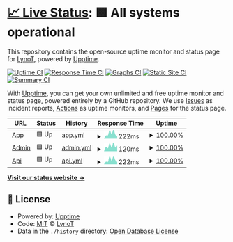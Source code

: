 # [📈 Live Status](https://lynot.github.io/mesirve-status): <!--live status--> **🟩 All systems operational**

This repository contains the open-source uptime monitor and status page for [LynoT](https://mesirve.app), powered by [Upptime](https://github.com/upptime/upptime).

[![Uptime CI](https://github.com/lynot/mesirve-status/workflows/Uptime%20CI/badge.svg)](https://github.com/lynot/mesirve-status/actions?query=workflow%3A%22Uptime+CI%22)
[![Response Time CI](https://github.com/lynot/mesirve-status/workflows/Response%20Time%20CI/badge.svg)](https://github.com/lynot/mesirve-status/actions?query=workflow%3A%22Response+Time+CI%22)
[![Graphs CI](https://github.com/lynot/mesirve-status/workflows/Graphs%20CI/badge.svg)](https://github.com/lynot/mesirve-status/actions?query=workflow%3A%22Graphs+CI%22)
[![Static Site CI](https://github.com/lynot/mesirve-status/workflows/Static%20Site%20CI/badge.svg)](https://github.com/lynot/mesirve-status/actions?query=workflow%3A%22Static+Site+CI%22)
[![Summary CI](https://github.com/lynot/mesirve-status/workflows/Summary%20CI/badge.svg)](https://github.com/lynot/mesirve-status/actions?query=workflow%3A%22Summary+CI%22)

With [Upptime](https://upptime.js.org), you can get your own unlimited and free uptime monitor and status page, powered entirely by a GitHub repository. We use [Issues](https://github.com/lynot/mesirve-status/issues) as incident reports, [Actions](https://github.com/lynot/mesirve-status/actions) as uptime monitors, and [Pages](https://lynot.github.io/mesirve-status) for the status page.

<!--start: status pages-->
<!-- This summary is generated by Upptime (https://github.com/upptime/upptime) -->
<!-- Do not edit this manually, your changes will be overwritten -->
<!-- prettier-ignore -->
| URL | Status | History | Response Time | Uptime |
| --- | ------ | ------- | ------------- | ------ |
| <img alt="" src="https://icons.duckduckgo.com/ip3/mesirve.app.ico" height="13"> [App](https://mesirve.app) | 🟩 Up | [app.yml](https://github.com/lynot/mesirve-status/commits/HEAD/history/app.yml) | <details><summary><img alt="Response time graph" src="./graphs/app/response-time-week.png" height="20"> 222ms</summary><br><a href="https://status.mesirve.app/history/app"><img alt="Response time 278" src="https://img.shields.io/endpoint?url=https%3A%2F%2Fraw.githubusercontent.com%2Flynot%2Fmesirve-status%2FHEAD%2Fapi%2Fapp%2Fresponse-time.json"></a><br><a href="https://status.mesirve.app/history/app"><img alt="24-hour response time 96" src="https://img.shields.io/endpoint?url=https%3A%2F%2Fraw.githubusercontent.com%2Flynot%2Fmesirve-status%2FHEAD%2Fapi%2Fapp%2Fresponse-time-day.json"></a><br><a href="https://status.mesirve.app/history/app"><img alt="7-day response time 222" src="https://img.shields.io/endpoint?url=https%3A%2F%2Fraw.githubusercontent.com%2Flynot%2Fmesirve-status%2FHEAD%2Fapi%2Fapp%2Fresponse-time-week.json"></a><br><a href="https://status.mesirve.app/history/app"><img alt="30-day response time 238" src="https://img.shields.io/endpoint?url=https%3A%2F%2Fraw.githubusercontent.com%2Flynot%2Fmesirve-status%2FHEAD%2Fapi%2Fapp%2Fresponse-time-month.json"></a><br><a href="https://status.mesirve.app/history/app"><img alt="1-year response time 276" src="https://img.shields.io/endpoint?url=https%3A%2F%2Fraw.githubusercontent.com%2Flynot%2Fmesirve-status%2FHEAD%2Fapi%2Fapp%2Fresponse-time-year.json"></a></details> | <details><summary><a href="https://status.mesirve.app/history/app">100.00%</a></summary><a href="https://status.mesirve.app/history/app"><img alt="All-time uptime 99.97%" src="https://img.shields.io/endpoint?url=https%3A%2F%2Fraw.githubusercontent.com%2Flynot%2Fmesirve-status%2FHEAD%2Fapi%2Fapp%2Fuptime.json"></a><br><a href="https://status.mesirve.app/history/app"><img alt="24-hour uptime 100.00%" src="https://img.shields.io/endpoint?url=https%3A%2F%2Fraw.githubusercontent.com%2Flynot%2Fmesirve-status%2FHEAD%2Fapi%2Fapp%2Fuptime-day.json"></a><br><a href="https://status.mesirve.app/history/app"><img alt="7-day uptime 100.00%" src="https://img.shields.io/endpoint?url=https%3A%2F%2Fraw.githubusercontent.com%2Flynot%2Fmesirve-status%2FHEAD%2Fapi%2Fapp%2Fuptime-week.json"></a><br><a href="https://status.mesirve.app/history/app"><img alt="30-day uptime 100.00%" src="https://img.shields.io/endpoint?url=https%3A%2F%2Fraw.githubusercontent.com%2Flynot%2Fmesirve-status%2FHEAD%2Fapi%2Fapp%2Fuptime-month.json"></a><br><a href="https://status.mesirve.app/history/app"><img alt="1-year uptime 99.95%" src="https://img.shields.io/endpoint?url=https%3A%2F%2Fraw.githubusercontent.com%2Flynot%2Fmesirve-status%2FHEAD%2Fapi%2Fapp%2Fuptime-year.json"></a></details>
| <img alt="" src="https://icons.duckduckgo.com/ip3/admin.mesirve.app.ico" height="13"> [Admin](https://admin.mesirve.app) | 🟩 Up | [admin.yml](https://github.com/lynot/mesirve-status/commits/HEAD/history/admin.yml) | <details><summary><img alt="Response time graph" src="./graphs/admin/response-time-week.png" height="20"> 120ms</summary><br><a href="https://status.mesirve.app/history/admin"><img alt="Response time 156" src="https://img.shields.io/endpoint?url=https%3A%2F%2Fraw.githubusercontent.com%2Flynot%2Fmesirve-status%2FHEAD%2Fapi%2Fadmin%2Fresponse-time.json"></a><br><a href="https://status.mesirve.app/history/admin"><img alt="24-hour response time 128" src="https://img.shields.io/endpoint?url=https%3A%2F%2Fraw.githubusercontent.com%2Flynot%2Fmesirve-status%2FHEAD%2Fapi%2Fadmin%2Fresponse-time-day.json"></a><br><a href="https://status.mesirve.app/history/admin"><img alt="7-day response time 120" src="https://img.shields.io/endpoint?url=https%3A%2F%2Fraw.githubusercontent.com%2Flynot%2Fmesirve-status%2FHEAD%2Fapi%2Fadmin%2Fresponse-time-week.json"></a><br><a href="https://status.mesirve.app/history/admin"><img alt="30-day response time 125" src="https://img.shields.io/endpoint?url=https%3A%2F%2Fraw.githubusercontent.com%2Flynot%2Fmesirve-status%2FHEAD%2Fapi%2Fadmin%2Fresponse-time-month.json"></a><br><a href="https://status.mesirve.app/history/admin"><img alt="1-year response time 142" src="https://img.shields.io/endpoint?url=https%3A%2F%2Fraw.githubusercontent.com%2Flynot%2Fmesirve-status%2FHEAD%2Fapi%2Fadmin%2Fresponse-time-year.json"></a></details> | <details><summary><a href="https://status.mesirve.app/history/admin">100.00%</a></summary><a href="https://status.mesirve.app/history/admin"><img alt="All-time uptime 99.98%" src="https://img.shields.io/endpoint?url=https%3A%2F%2Fraw.githubusercontent.com%2Flynot%2Fmesirve-status%2FHEAD%2Fapi%2Fadmin%2Fuptime.json"></a><br><a href="https://status.mesirve.app/history/admin"><img alt="24-hour uptime 100.00%" src="https://img.shields.io/endpoint?url=https%3A%2F%2Fraw.githubusercontent.com%2Flynot%2Fmesirve-status%2FHEAD%2Fapi%2Fadmin%2Fuptime-day.json"></a><br><a href="https://status.mesirve.app/history/admin"><img alt="7-day uptime 100.00%" src="https://img.shields.io/endpoint?url=https%3A%2F%2Fraw.githubusercontent.com%2Flynot%2Fmesirve-status%2FHEAD%2Fapi%2Fadmin%2Fuptime-week.json"></a><br><a href="https://status.mesirve.app/history/admin"><img alt="30-day uptime 100.00%" src="https://img.shields.io/endpoint?url=https%3A%2F%2Fraw.githubusercontent.com%2Flynot%2Fmesirve-status%2FHEAD%2Fapi%2Fadmin%2Fuptime-month.json"></a><br><a href="https://status.mesirve.app/history/admin"><img alt="1-year uptime 99.95%" src="https://img.shields.io/endpoint?url=https%3A%2F%2Fraw.githubusercontent.com%2Flynot%2Fmesirve-status%2FHEAD%2Fapi%2Fadmin%2Fuptime-year.json"></a></details>
| <img alt="" src="https://icons.duckduckgo.com/ip3/mesirve.app.ico" height="13"> [Api](https://mesirve.app/api/client/v1/business) | 🟩 Up | [api.yml](https://github.com/lynot/mesirve-status/commits/HEAD/history/api.yml) | <details><summary><img alt="Response time graph" src="./graphs/api/response-time-week.png" height="20"> 222ms</summary><br><a href="https://status.mesirve.app/history/api"><img alt="Response time 338" src="https://img.shields.io/endpoint?url=https%3A%2F%2Fraw.githubusercontent.com%2Flynot%2Fmesirve-status%2FHEAD%2Fapi%2Fapi%2Fresponse-time.json"></a><br><a href="https://status.mesirve.app/history/api"><img alt="24-hour response time 113" src="https://img.shields.io/endpoint?url=https%3A%2F%2Fraw.githubusercontent.com%2Flynot%2Fmesirve-status%2FHEAD%2Fapi%2Fapi%2Fresponse-time-day.json"></a><br><a href="https://status.mesirve.app/history/api"><img alt="7-day response time 222" src="https://img.shields.io/endpoint?url=https%3A%2F%2Fraw.githubusercontent.com%2Flynot%2Fmesirve-status%2FHEAD%2Fapi%2Fapi%2Fresponse-time-week.json"></a><br><a href="https://status.mesirve.app/history/api"><img alt="30-day response time 252" src="https://img.shields.io/endpoint?url=https%3A%2F%2Fraw.githubusercontent.com%2Flynot%2Fmesirve-status%2FHEAD%2Fapi%2Fapi%2Fresponse-time-month.json"></a><br><a href="https://status.mesirve.app/history/api"><img alt="1-year response time 329" src="https://img.shields.io/endpoint?url=https%3A%2F%2Fraw.githubusercontent.com%2Flynot%2Fmesirve-status%2FHEAD%2Fapi%2Fapi%2Fresponse-time-year.json"></a></details> | <details><summary><a href="https://status.mesirve.app/history/api">100.00%</a></summary><a href="https://status.mesirve.app/history/api"><img alt="All-time uptime 99.97%" src="https://img.shields.io/endpoint?url=https%3A%2F%2Fraw.githubusercontent.com%2Flynot%2Fmesirve-status%2FHEAD%2Fapi%2Fapi%2Fuptime.json"></a><br><a href="https://status.mesirve.app/history/api"><img alt="24-hour uptime 100.00%" src="https://img.shields.io/endpoint?url=https%3A%2F%2Fraw.githubusercontent.com%2Flynot%2Fmesirve-status%2FHEAD%2Fapi%2Fapi%2Fuptime-day.json"></a><br><a href="https://status.mesirve.app/history/api"><img alt="7-day uptime 100.00%" src="https://img.shields.io/endpoint?url=https%3A%2F%2Fraw.githubusercontent.com%2Flynot%2Fmesirve-status%2FHEAD%2Fapi%2Fapi%2Fuptime-week.json"></a><br><a href="https://status.mesirve.app/history/api"><img alt="30-day uptime 100.00%" src="https://img.shields.io/endpoint?url=https%3A%2F%2Fraw.githubusercontent.com%2Flynot%2Fmesirve-status%2FHEAD%2Fapi%2Fapi%2Fuptime-month.json"></a><br><a href="https://status.mesirve.app/history/api"><img alt="1-year uptime 99.95%" src="https://img.shields.io/endpoint?url=https%3A%2F%2Fraw.githubusercontent.com%2Flynot%2Fmesirve-status%2FHEAD%2Fapi%2Fapi%2Fuptime-year.json"></a></details>

<!--end: status pages-->

[**Visit our status website →**](https://lynot.github.io/mesirve-status)

## 📄 License

- Powered by: [Upptime](https://github.com/upptime/upptime)
- Code: [MIT](./LICENSE) © [LynoT](https://mesirve.app)
- Data in the `./history` directory: [Open Database License](https://opendatacommons.org/licenses/odbl/1-0/)
